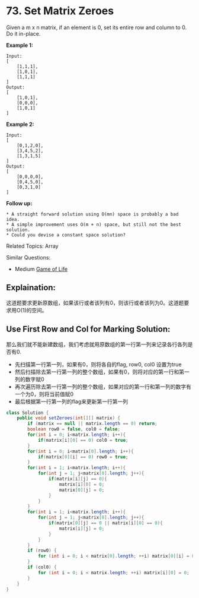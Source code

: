 # 73. Set Matrix Zeroes

Given a m x n matrix, if an element is 0, set its entire row and column to 0. Do it in-place.

**Example 1:**

    Input: 
    [
        [1,1,1],
        [1,0,1],
        [1,1,1]
    ]
    Output: 
    [
        [1,0,1],
        [0,0,0],
        [1,0,1]
    ]

**Example 2:**

    Input: 
    [
        [0,1,2,0],
        [3,4,5,2],
        [1,3,1,5]
    ]
    Output: 
    [
        [0,0,0,0],
        [0,4,5,0],
        [0,3,1,0]
    ]

**Follow up:**

    * A straight forward solution using O(mn) space is probably a bad idea.
    * A simple improvement uses O(m + n) space, but still not the best solution.
    * Could you devise a constant space solution?

Related Topics: Array

Similar Questions: 
* Medium [Game of Life](https://leetcode.com/problems/game-of-life/)

## Explaination: 
这道题要求更新原数组，如果该行或者该列有0，则该行或者该列为0。这道题要求用O(1)的空间。

## Use First Row and Col for Marking Solution: 
那么我们就不能新建数组，我们考虑就用原数组的第一行第一列来记录各行各列是否有0.
* 先扫描第一行第一列，如果有0，则将各自的flag, row0, col0 设置为true
* 然后扫描除去第一行第一列的整个数组，如果有0，则将对应的第一行和第一列的数字赋0
* 再次遍历除去第一行第一列的整个数组，如果对应的第一行和第一列的数字有一个为0，则将当前值赋0
* 最后根据第一行第一列的flag来更新第一行第一列

```java
class Solution {
    public void setZeroes(int[][] matrix) {
        if (matrix == null || matrix.length == 0) return;
        boolean row0 = false, col0 = false;
        for(int i = 0; i<matrix.length; i++){
            if(matrix[i][0] == 0) col0 = true;
        }
        for(int i = 0; i<matrix[0].length; i++){
            if(matrix[0][i] == 0) row0 = true;
        }
        for(int i = 1; i<matrix.length; i++){
            for(int j = 1; j<matrix[0].length; j++){
                if(matrix[i][j] == 0){
                    matrix[i][0] = 0;
                    matrix[0][j] = 0;
                }
            }
        }
        for(int i = 1; i<matrix.length; i++){
            for(int j = 1; j<matrix[0].length; j++){
                if(matrix[0][j] == 0 || matrix[i][0] == 0){
                    matrix[i][j] = 0;
                }
            }
        }
        if (row0) {
            for (int i = 0; i < matrix[0].length; ++i) matrix[0][i] = 0;
        }
        if (col0) {
            for (int i = 0; i < matrix.length; ++i) matrix[i][0] = 0;
        }
    }
}
```